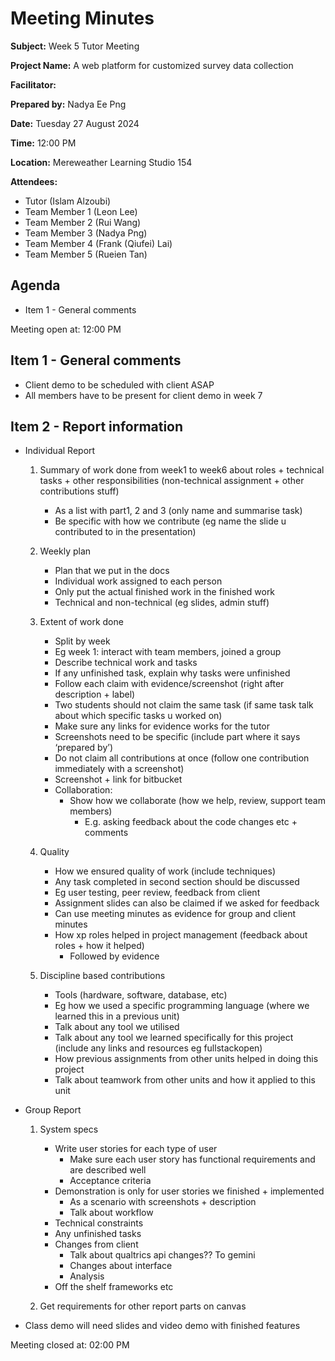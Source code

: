 # Meeting Minutes

**Subject:** Week 5 Tutor Meeting

**Project Name:** A web platform for customized survey data collection

**Facilitator:**

**Prepared by:** Nadya Ee Png

**Date:** Tuesday 27 August 2024

**Time:** 12:00 PM

**Location:** Mereweather Learning Studio 154

**Attendees:**
* Tutor (Islam Alzoubi)
* Team Member 1 (Leon Lee)
* Team Member 2 (Rui Wang)
* Team Member 3 (Nadya Png)
* Team Member 4 (Frank (Qiufei) Lai)
* Team Member 5 (Rueien Tan)


## Agenda

* Item 1 - General comments

Meeting open at: 12:00 PM

## Item 1 - General comments
- Client demo to be scheduled with client ASAP
- All members have to be present for client demo in week 7

## Item 2 - Report information
- Individual Report
    1. Summary of work done from week1 to week6 about roles + technical tasks + other responsibilities (non-technical assignment + other contributions stuff) 
        -  As a list with part1, 2 and 3 (only name and summarise task)
        - Be specific with how we contribute (eg name the slide u contributed to in the presentation)
    2. Weekly plan
        -  Plan that we put in the docs
        - Individual work assigned to each person
        - Only put the actual finished work in the finished work
        - Technical and non-technical (eg slides, admin stuff)
    3. Extent of work done
        -  Split by week
        - Eg week 1: interact with team members, joined a group
        - Describe technical work and tasks
        - If any unfinished task, explain why tasks were unfinished
        - Follow each claim with evidence/screenshot (right after description + label)
        - Two students should not claim the same task (if same task talk about which specific tasks u worked on)
        - Make sure any links for evidence works for the tutor 
        - Screenshots need to be specific (include part where it says ‘prepared by’)
        - Do not claim all contributions at once (follow one contribution immediately with a screenshot)
        - Screenshot + link for bitbucket
        - Collaboration:
            - Show how we collaborate (how we help, review, support team members)
                - E.g. asking feedback about the code changes etc + comments 

    4. Quality
        - How we ensured quality of work (include techniques)
        - Any task completed in second section should be discussed 
        - Eg user testing, peer review, feedback from client 
        - Assignment slides can also be claimed if we asked for feedback
        - Can use meeting minutes as evidence for group and client minutes
        - How xp roles helped in project management (feedback about roles + how it helped)
            - Followed by evidence

    5.  Discipline based contributions
        - Tools (hardware, software, database, etc)
        - Eg how we used a specific programming language (where we learned this in a previous unit)
        - Talk about any tool we utilised
        - Talk about any tool we learned specifically for this project (include any links and resources eg fullstackopen)
        - How previous assignments from other units helped in doing this project
        - Talk about teamwork from other units and how it applied to this unit


- Group Report
    1. System specs
        - Write user stories for each type of user
            - Make sure each user story has functional requirements and are described well
            - Acceptance criteria
        - Demonstration is only for user stories we finished + implemented
            - As a scenario with screenshots + description
            - Talk about workflow
        - Technical constraints
        - Any unfinished tasks
        - Changes from client
            - Talk about qualtrics api changes?? To gemini
            - Changes about interface
            - Analysis
        - Off the shelf frameworks etc

    2. Get requirements for other report parts on canvas

- Class demo will need slides and video demo with finished features


Meeting closed at:  02:00 PM

